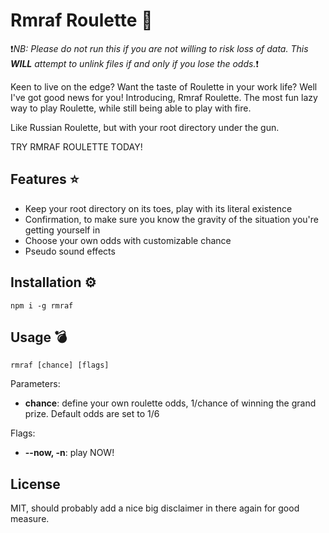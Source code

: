 # Rmraf Roulette :gun:

:exclamation:*NB: Please do not run this if you are not willing to risk loss of data. This **WILL** attempt to unlink files if and only if you lose the odds.*:exclamation:

Keen to live on the edge? Want the taste of Roulette in your work life? Well I've got good news for you! Introducing, Rmraf Roulette. The most fun lazy way to play Roulette, while still being able to play with fire.

Like Russian Roulette, but with your root directory under the gun.

TRY RMRAF ROULETTE TODAY!

## Features :star:
- Keep your root directory on its toes, play with its literal existence
- Confirmation, to make sure you know the gravity of the situation you're getting yourself in
- Choose your own odds with customizable chance
- Pseudo sound effects

## Installation :gear:
```
npm i -g rmraf
```

## Usage :bomb:
```
rmraf [chance] [flags]
```

Parameters:
- **chance**: define your own roulette odds, 1/chance of winning the grand prize. Default odds are set to 1/6

Flags:
- **--now, -n**: play NOW!

## License
MIT, should probably add a nice big disclaimer in there again for good measure.

